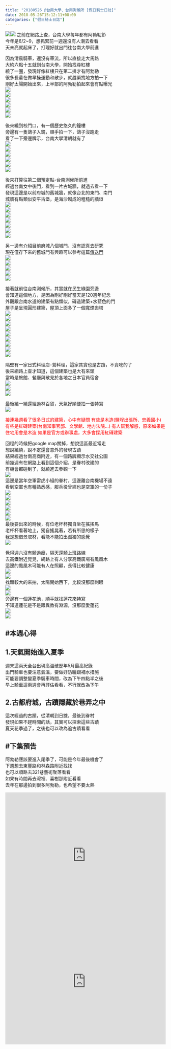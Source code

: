 ```yaml
---
title: "20180526 @台南大學、台南測候所 [假日騎士日誌]"
date: 2018-05-26T15:12:11+08:00
categories: ["假日騎士日誌"]
---
```


<a href="https://www.strava.com/activities/1600786565" taget="_blank"><img src="https://farm2.staticflickr.com/1755/28529883898_47e28edd12.jpg"></a><a href="https://www.strava.com/activities/1600787898" taget="_blank"><img src="https://farm2.staticflickr.com/1744/27532687057_e7441f665c.jpg"></a>
之前在網路上查，台南大學每年都有阿勃勒節  
今年是6/2~9，想抓緊前一週還沒有人潮去看看  
天未亮就起床了，打理好就出門往台南大學前進  
<!--more-->
  
因為清晨騎車，還沒有車流，所以直接走大馬路  
大約六點十五就到台南大學，開始找尋紅樓  
繞了一圈，發現好像紅樓只在第二排才有阿勃勒  
很多長輩在做早操運動和散步，就趕緊找地方拍一下  
剛好太陽開始出來，上半部的阿勃勒拍起來會有點曝光  
![](https://farm1.staticflickr.com/886/41680086974_ce0eedfc58.jpg)  
![](https://farm2.staticflickr.com/1735/41500876095_492b50c7aa.jpg)  
![](https://farm2.staticflickr.com/1743/40595197390_c489daf6ca.jpg)  
![](https://farm2.staticflickr.com/1760/40595193610_5b0cac5fb0.jpg)  
![](https://farm2.staticflickr.com/1734/40595188950_8486a2be4c.jpg)  
![](https://farm2.staticflickr.com/1743/42403348731_a97ea5a6c8.jpg)  
  
後來繞到校門口，有一個歷史悠久的鐘樓  
旁邊有一隻鴿子入鏡，順手拍一下，鴿子沒跑走  
看了一下旁邊牌示，台南大學清朝就有了  
![](https://farm1.staticflickr.com/882/40595183300_49606b0fe4.jpg)  
![](https://farm2.staticflickr.com/1740/42403439561_a379d01622.jpg)  
![](https://farm2.staticflickr.com/1730/42403438341_83614d8cb1.jpg)  
![](https://farm2.staticflickr.com/1738/41680066314_de03df0a2f.jpg)  
![](https://farm2.staticflickr.com/1734/28529890638_1714c20613.jpg)  
![](https://farm2.staticflickr.com/1728/41680065594_2fab517213.jpg)  
  
後來打算往第二個預定點-台南測候所前進  
經過台南女中後門，看到一片古城牆，就過去看一下  
發現這邊是以前府城的舊城牆，就像台北的東門、南門  
城牆有點類似安平古堡，是海沙砌成的粗糙的牆垣  
![](https://farm1.staticflickr.com/878/42403433571_ecfabd0b21.jpg)  
![](https://farm2.staticflickr.com/1754/40595171610_819a5515c5.jpg)  
![](https://farm1.staticflickr.com/902/27532811187_ccf7846864.jpg)  
![](https://farm2.staticflickr.com/1759/42353326922_82fa1a3daf.jpg)  
![](https://farm2.staticflickr.com/1728/42403423571_7dd2835da6.jpg)  
![](https://farm2.staticflickr.com/1734/42353320892_558dc3d63e.jpg)  
![](https://farm1.staticflickr.com/901/41679998924_25fe7932d1.jpg)  
  
另一邊有介紹目前府城八個城門，沒有認真去研究  
現在僅存下來的舊城門有興趣可以參考這篇<a href="http://lifeintainan.com/2014-10-10-514/">傳送門</a>  
![](https://farm2.staticflickr.com/1754/40595162270_918798df5f.jpg)  
![](https://farm2.staticflickr.com/1745/42353315572_212d8a36bd.jpg)  
![](https://farm2.staticflickr.com/1758/42353314262_7f2b1d7070.jpg)  
![](https://farm2.staticflickr.com/1749/42353312842_0fb7b7dd98.jpg)  
![](https://farm1.staticflickr.com/881/42353311352_6d53fb4ceb.jpg)  
  
接著就前往台南測候所，其實就在民生綠園旁邊  
會知道這個地方，是因為剛好剛好當天是120週年紀念  
外觀跟台南水道的建築有點類似，磚造建築+水藍色的門  
屋子是呈現圓形建築，屋頂上面多了一個寬煙囪塔  
![](https://farm2.staticflickr.com/1743/42353305222_2744e95b83.jpg)  
![](https://farm1.staticflickr.com/902/42403345821_6af754f873.jpg)  
![](https://farm1.staticflickr.com/889/42353303332_45f3640f8b.jpg)  
![](https://farm2.staticflickr.com/1721/42353301682_6571b2be78.jpg)  
![](https://farm2.staticflickr.com/1740/42353299382_d583c3fbd9.jpg)  
![](https://farm2.staticflickr.com/1736/42403403251_f079391483.jpg)  
![](https://farm2.staticflickr.com/1743/41500830895_2eea18e6eb.jpg)  
![](https://farm2.staticflickr.com/1759/42353296182_1b7c0654b7.jpg)  
![](https://farm2.staticflickr.com/1736/42353295562_17eab0d168.jpg)  
  
隔壁有一家日式料理店-鶯料理，這家其實也是古蹟，不賣吃的了  
後來網路上查才知道，這個建築也是大有來頭  
當時是旅館、餐廳與散見於各地之日本官員宿舍  
![](https://farm1.staticflickr.com/894/42403398191_d699f459a6.jpg)  
![](https://farm2.staticflickr.com/1728/41500782135_d936f52faf.jpg)  
![](https://farm2.staticflickr.com/1729/42403397431_9b6cd68880.jpg)  
  
最後繞一繞還經過林百貨，天氣好順便拍一張特寫  
![](https://farm2.staticflickr.com/1739/42353286892_cc8f6d0609.jpg)  

<font style="color:red">
接連幾週看了很多日式的建築，心中有疑問  
有些是木造(鹽埕出張所、忠義國小)  
有些是紅磚建築(台南知事官邸、文學館、地方法院...)  
有人幫我解惑，原來如果是住宅用會是木造  
如果是官方或辦事處，大多會採用紅磚建築  
</font>
  
回程的時候把google map關掉，想說這區最近常走  
想說繞繞，說不定還會意外的發現古蹟  
結果經過台南高商附近，有一個路牌顯示水交社公園  
前幾週有在網路上看到這個介紹，是眷村改建的  
有機會都碰到了，就繞進去參觀一下  
![](https://farm2.staticflickr.com/1733/42403389781_d188d17663.jpg)  
這邊是當年空軍雷虎小組的眷村，這邊離台南機場不遠  
看到空軍也有種熟悉感，服兵役曾經也是空軍的一份子  
![](https://farm2.staticflickr.com/1721/42403389191_bc5587aa80.jpg)  
![](https://farm1.staticflickr.com/881/41500816115_fa94338038.jpg)  
![](https://farm2.staticflickr.com/1733/42403385981_0b50696172.jpg)  
![](https://farm2.staticflickr.com/1742/41500813765_0a6454a024.jpg)  
![](https://farm2.staticflickr.com/1757/42353276722_6bf5919b04.jpg)  
![](https://farm1.staticflickr.com/881/41680028904_a1cb3b5b26.jpg)  
最後要出來的時候，有位老杯杯獨自坐在搖搖馬  
老杯杯看著地上，獨自搖晃著，若有所思的樣子  
我是想借景取材，看能不能拍出孤獨的感覺  
![](https://farm2.staticflickr.com/1746/41680025764_e52c7937a6.jpg)  
  
覺得週六沒有騎過癮，隔天還騎上班路線  
去高鐵附近晃晃，網路上有人分享高鐵廣場有鳳凰木  
這邊的鳳凰木可能有人在照顧，長得比較健康  
![](https://farm1.staticflickr.com/889/41680022754_fa75b2439b.jpg)  
![](https://farm2.staticflickr.com/1730/41500792905_ba745f0608.jpg)  
找顆較大的來拍，太陽開始西下，比較沒那麼刺眼  
![](https://farm2.staticflickr.com/1729/40595126470_7ca0cac784.jpg)  
![](https://farm2.staticflickr.com/1743/40595124480_c8b460e924.jpg)  
旁邊有一個蓮花池，順手就找蓮花來特寫  
不知道蓮花是不是跟異教有淵源，沒那麼愛蓮花  
![](https://farm2.staticflickr.com/1734/41500786845_1d975e32a3.jpg)  
![](https://farm1.staticflickr.com/873/41500786465_3ebebe7fe9.jpg)  
  
## #本週心得  
## 1.天氣開始進入夏季  
週末這兩天全台出現高溫破歷年5月最高紀錄  
出門騎車也要注意氣溫，要做好防曬跟補水措施  
可能要調整變夏季騎車時間，改為下午四點半之後  
早上騎車這兩週會再評估看看，不行就改為下午  
## 2.古都府城，古蹟隱藏於巷弄之中  
這次經過的古蹟，從清朝到日據，最後到眷村  
發現如果不趕時間的話，其實可以探索這些古蹟  
夏天花季過了，之後也可以改為追古蹟看看  
  
## #下集預告  
阿勃勒應該要進入尾季了，可能是今年最後機會了  
下週想去東豐路和林森路附近找找  
也可以順路去321巷藝術聚落看看  
如果有時間再去灣裡、喜樹那附近看看  
去年在那邊拍到很多阿勃勒，也希望不要太熱  
  
<div class="embedly-responsive" style="position: relative;padding-bottom: 78.2227%;height: 0;overflow: hidden;"><iframe class="embedly-embed" frameborder="0" scrolling="no" allowfullscreen src="https://cdn.embedly.com/widgets/media.html?src=https://www.relive.cc/view/vwq1WWxVLOA/widget?r=embed-site&url=https://www.relive.cc/view/vwq1WWxVLOA?r=embed-site&image=https://www.relive.cc/view/vwq1WWxVLOA/png?x-ref=embed-site&key=f1631a41cb254ca5b035dc5747a5bd75&type=text/html&schema=relive" width="1024" height="801" style="position: absolute;top: 0;left: 0;width: 100%;height: 100%;"></iframe></div>
<div class="embedly-responsive" style="position: relative;padding-bottom: 78.2227%;height: 0;overflow: hidden;"><iframe class="embedly-embed" frameborder="0" scrolling="no" allowfullscreen src="https://cdn.embedly.com/widgets/media.html?src=https://www.relive.cc/view/vrqD553LwvJ/widget?r=embed-site&url=https://www.relive.cc/view/vrqD553LwvJ?r=embed-site&image=https://www.relive.cc/view/vrqD553LwvJ/png?x-ref=embed-site&key=f1631a41cb254ca5b035dc5747a5bd75&type=text/html&schema=relive" width="1024" height="801" style="position: absolute;top: 0;left: 0;width: 100%;height: 100%;"></iframe></div>